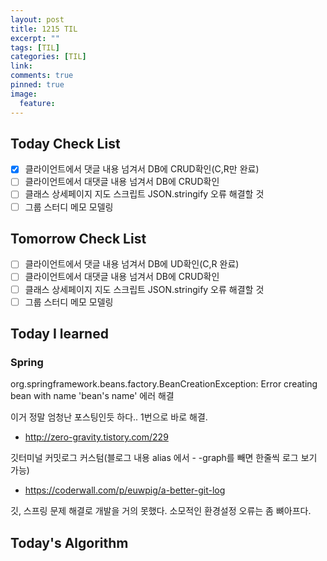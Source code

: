 ```yaml
---
layout: post
title: 1215 TIL
excerpt: ""
tags: [TIL]
categories: [TIL]
link:
comments: true
pinned: true
image:
  feature:
---
```


## Today Check List

- [x] 클라이언트에서 댓글 내용 넘겨서 DB에 CRUD확인(C,R만 완료)
- [ ] 클라이언트에서 대댓글 내용 넘겨서 DB에 CRUD확인
- [ ] 클래스 상세페이지 지도 스크립트 JSON.stringify 오류 해결할 것
- [ ] 그룹 스터디 메모 모델링

## Tomorrow Check List

- [ ] 클라이언트에서 댓글 내용 넘겨서 DB에 UD확인(C,R 완료)
- [ ] 클라이언트에서 대댓글 내용 넘겨서 DB에 CRUD확인
- [ ] 클래스 상세페이지 지도 스크립트 JSON.stringify 오류 해결할 것
- [ ] 그룹 스터디 메모 모델링

## Today I learned

### Spring

org.springframework.beans.factory.BeanCreationException: Error creating bean with name 'bean's name' 에러 해결

이거 정말 엄청난 포스팅인듯 하다.. 1번으로 바로 해결.

* http://zero-gravity.tistory.com/229



깃터미널 커밋로그 커스텀(블로그 내용 alias 에서 - -graph를 빼면 한줄씩 로그 보기 가능)

* https://coderwall.com/p/euwpig/a-better-git-log



깃, 스프링 문제 해결로 개발을 거의 못했다. 소모적인 환경설정 오류는 좀 뼈아프다.

## Today's Algorithm

